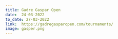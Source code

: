 ```yaml
---
title: Gadre Gaspar Open 
date:  24-03-2022  
to_date: 27-03-2022
link:  https://gadregasparopen.com/tournaments/
image: gasper.png
---
```


